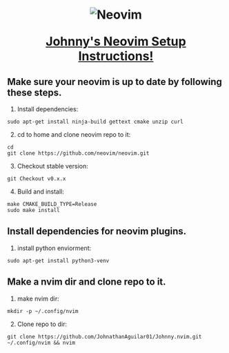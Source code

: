 <h1 align="center">
  <img src="https://raw.githubusercontent.com/neovim/neovim.github.io/master/logos/neovim-logo-300x87.png" alt="Neovim">

  <a href="https://neovim.io/doc/">Johnny's Neovim Setup Instructions!</a>
</h1>

Make sure your neovim is up to date by following these steps.
--------
  1. Install dependencies:

    sudo apt-get install ninja-build gettext cmake unzip curl

  2. cd to home and clone neovim repo to it:

    cd
    git clone https://github.com/neovim/neovim.git

  3. Checkout stable version:

    git Checkout v0.x.x

  4. Build and install:

    make CMAKE_BUILD_TYPE=Release
    sudo make install

Install dependencies for neovim plugins.
--------
  1. install python enviorment:
    
    sudo apt-get install python3-venv

Make a nvim dir and clone repo to it.
--------
  1. make nvim dir:

    mkdir -p ~/.config/nvim

  2. Clone repo to dir:
    
    git clone https://github.com/JohnathanAguilar01/Johnny.nvim.git ~/.config/nvim && nvim
    
